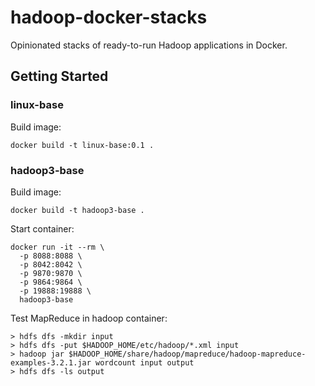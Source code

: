 # hadoop-docker-stacks

Opinionated stacks of ready-to-run Hadoop applications in Docker.

## Getting Started

### linux-base

Build image:

```
docker build -t linux-base:0.1 .
```

### hadoop3-base

Build image:

```
docker build -t hadoop3-base .
```

Start container:
```
docker run -it --rm \
  -p 8088:8088 \
  -p 8042:8042 \
  -p 9870:9870 \
  -p 9864:9864 \
  -p 19888:19888 \
  hadoop3-base
```

Test MapReduce in hadoop container:
```
> hdfs dfs -mkdir input
> hdfs dfs -put $HADOOP_HOME/etc/hadoop/*.xml input
> hadoop jar $HADOOP_HOME/share/hadoop/mapreduce/hadoop-mapreduce-examples-3.2.1.jar wordcount input output
> hdfs dfs -ls output
```


